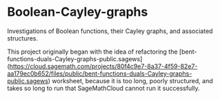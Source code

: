 # Boolean-Cayley-graphs
Investigations of Boolean functions, their Cayley graphs, and associated structures.

This project originally began with the idea of refactoring the [bent-functions-duals-Cayley-graphs-public.sagews]
(https://cloud.sagemath.com/projects/80f4c9e7-8a37-4f59-82e7-aa179ec0b652/files/public/bent-functions-duals-Cayley-graphs-public.sagews)
worksheet, because it is too long, poorly structured, and takes so long to run that SageMathCloud cannot run it successfully.

